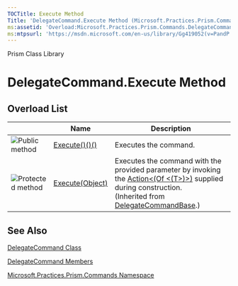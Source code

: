```yaml
---
TOCTitle: Execute Method
Title: 'DelegateCommand.Execute Method (Microsoft.Practices.Prism.Commands)'
ms:assetid: 'Overload:Microsoft.Practices.Prism.Commands.DelegateCommand.Execute'
ms:mtpsurl: 'https://msdn.microsoft.com/en-us/library/Gg419052(v=PandP.50)'
---
```


Prism Class Library

DelegateCommand.Execute Method
==================================

Overload List
-------------

<span id="overloadMembersTableToggle"></span>
<table>

<thead>
<tr class="header">
<th> </th>
<th>Name</th>
<th>Description</th>
</tr>
</thead>
<tbody>
<tr class="odd">
<td><img src="https://msdn.microsoft.com/en-us/Gg419052.pubmethod(en-us,PandP.50).gif" title="Public method" /></td>
<td><a href="https://msdn.microsoft.com/m:microsoft.practices.prism.commands.delegatecommand.execute">Execute()()()</a></td>
<td><div class="summary">
Executes the command.
</div></td>
</tr>
<tr class="even">
<td><img src="https://msdn.microsoft.com/en-us/Gg419052.protmethod(en-us,PandP.50).gif" title="Protected method" /></td>
<td><a href="https://msdn.microsoft.com/m:microsoft.practices.prism.commands.delegatecommandbase.execute(system.object)">Execute(Object)</a></td>
<td><div class="summary">
Executes the command with the provided parameter by invoking the <a href="http://msdn.microsoft.com/en-us/library/018hxwa8">Action&lt;(Of &lt;(T&gt;)&gt;)</a> supplied during construction.
</div>
(Inherited from <a href="https://msdn.microsoft.com/t:microsoft.practices.prism.commands.delegatecommandbase">DelegateCommandBase</a>.)</td>
</tr>
</tbody>
</table>

See Also
--------


[DelegateCommand Class](https://msdn.microsoft.com/t:microsoft.practices.prism.commands.delegatecommand)

[DelegateCommand Members](https://msdn.microsoft.com/allmembers.t:microsoft.practices.prism.commands.delegatecommand)

[Microsoft.Practices.Prism.Commands Namespace](https://msdn.microsoft.com/n:microsoft.practices.prism.commands)

